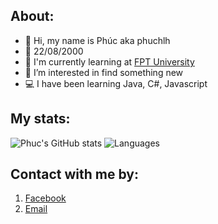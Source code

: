 ## About:
- 👋 Hi, my name is Phúc aka phuchlh
- 🎂 22/08/2000
- 🏫 I'm currently learning at [FPT University](https://www.facebook.com/FPTU.HCM)
- 👀 I’m interested in find something new
- 💻 I have been learning Java, C#, Javascript

## My stats:
![Phuc's GitHub stats](https://github-readme-stats.vercel.app/api?username=phuchlh&show_icons=true&theme=blueberry&hide_border=true)    ![Languages](https://github-readme-stats.vercel.app/api/top-langs/?username=phuchlh&layout=compact&theme=blueberry&hide_border=true)


## Contact with me by:
1. [Facebook](https://facebook.com/hongphuc.huynhle.1)
2. [Email](mailto:phuchlh.job@gmail.com)

